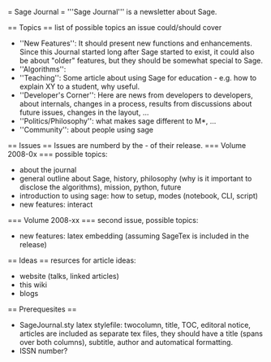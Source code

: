 = Sage Journal =
'''Sage Journal''' is a newsletter about Sage.

== Topics ==
list of possible topics an issue could/should cover
 * ''New Features'': It should present new functions and enhancements. Since this Journal started long after Sage started to exist, it could also be about "older" features, but they should be somewhat special to Sage.
 * ''Algorithms'':
 * ''Teaching'': Some article about using Sage for education - e.g. how to explain XY to a student, why useful.
 * ''Developer's Corner'': Here are news from developers to developers, about internals, changes in a process, results from discussions about future issues, changes in the layout, ...
 * ''Politics/Philosophy'': what makes sage different to M*, ...
 * ''Community'': about people using sage

== Issues ==
Issues are numberd by the <year>-<month> of their release.
=== Volume 2008-0x ===
possible topics:
 * about the journal
 * general outline about Sage, history, philosophy (why is it important to disclose the algorithms), mission, python, future
 * introduction to using sage: how to setup, modes (notebook, CLI, script)
 * new features: interact
 

=== Volume 2008-xx ===
second issue, possible topics:
 * new features: latex embedding (assuming SageTex is included in the release)

== Ideas ==
resurces for article ideas:
 * website (talks, linked articles)
 * this wiki
 * blogs


== Prerequesites ==
 * SageJournal.sty latex stylefile: twocolumn, title, TOC, editoral notice, articles are included as separate tex files, they should have a title (spans over both columns), subtitle, author and automatical formatting.
 * ISSN number?
